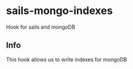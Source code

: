 # sails-mongo-indexes
Hook for sails and mongoDB

## Info
This hook allows us to write indexes for mongoDB 

